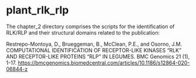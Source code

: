 # plant_rlk_rlp

The chapter_2 directory comprises the scripts for the identification of RLK/RLP and their structural domains related to the publication:

Restrepo-Montoya, D., Brueggeman, B., McClean, P.E., and Osorno, J.M. COMPUTATIONAL IDENTIFICATION OF RECEPTOR-LIKE KINASES “RLK” AND RECEPTOR-LIKE PROTEINS “RLP” IN LEGUMES. BMC Genomics 21 (1), 1-17. https://bmcgenomics.biomedcentral.com/articles/10.1186/s12864-020-06844-z


